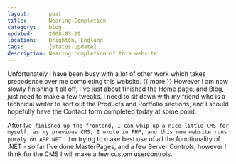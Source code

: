 ```yaml
---
layout:      post
title:       Nearing Completion
category:    blog
updated:     2008-03-29
location:    Brighton, England
tags:        [Status-Update]
description: Nearing completion of this website
---
```

Unfortunately I have been busy with a lot of other work which takes precedence over me completing this website.
{{ more }}
However I am now slowly finishing it all off, I`ve just about finished the Home page, and Blog, just need to make a few tweaks. I need to sit down with my friend who is a technical writer to sort out the Products and Portfolio sections, and I should hopefully have the Contact form completed today at some point.

After I`ve finished up the frontend, I can whip up a nice little CMS for myself, as my previous CMS, I wrote in PHP, and this new website runs purely on ASP.NET. I`m trying to make best use of all the functionality of .NET - so far I`ve done MasterPages, and a few Server Controls, however I think for the CMS I will make a few custom usercontrols.
